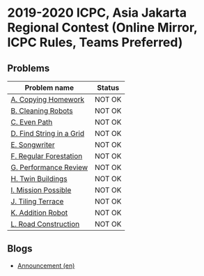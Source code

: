 # 2019-2020 ICPC, Asia Jakarta Regional Contest (Online Mirror, ICPC Rules, Teams Preferred)

## Problems

|Problem name|Status|
|------------|---------|
| [A. Copying Homework](problems/A._Copying_Homework.md)|NOT OK|
| [B. Cleaning Robots](problems/B._Cleaning_Robots.md)|NOT OK|
| [C. Even Path](problems/C._Even_Path.md)|NOT OK|
| [D. Find String in a Grid](problems/D._Find_String_in_a_Grid.md)|NOT OK|
| [E. Songwriter](problems/E._Songwriter.md)|NOT OK|
| [F. Regular Forestation](problems/F._Regular_Forestation.md)|NOT OK|
| [G. Performance Review](problems/G._Performance_Review.md)|NOT OK|
| [H. Twin Buildings](problems/H._Twin_Buildings.md)|NOT OK|
| [I. Mission Possible](problems/I._Mission_Possible.md)|NOT OK|
| [J. Tiling Terrace](problems/J._Tiling_Terrace.md)|NOT OK|
| [K. Addition Robot](problems/K._Addition_Robot.md)|NOT OK|
| [L. Road Construction](problems/L._Road_Construction.md)|NOT OK|
## Blogs

- [Announcement (en)](blogs/Announcement_(en).md)

